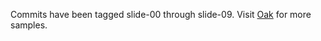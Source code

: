 Commits have been tagged slide-00 through slide-09. Visit [Oak](http://amirrajan.github.com/Oak) for more samples. 
